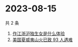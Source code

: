 # 2023-08-15

共 2 条

<!-- BEGIN -->
<!-- 最后更新时间 Tue Aug 15 2023 08:31:40 GMT+0800 (China Standard Time) -->

1. [作江浙沪独生女是什么体验](https://www.zhihu.com/search?q=%E4%BD%9C%E6%B1%9F%E6%B5%99%E6%B2%AA%E7%8B%AC%E7%94%9F%E5%A5%B3%E6%98%AF%E4%BB%80%E4%B9%88%E4%BD%93%E9%AA%8C)
1. [美国夏威夷山火已致 93 人遇难](https://www.zhihu.com/search?q=%E7%BE%8E%E5%9B%BD%E5%A4%8F%E5%A8%81%E5%A4%B7%E5%B1%B1%E7%81%AB%E5%B7%B2%E8%87%B4%2093%20%E4%BA%BA%E9%81%87%E9%9A%BE)

<!-- END -->
